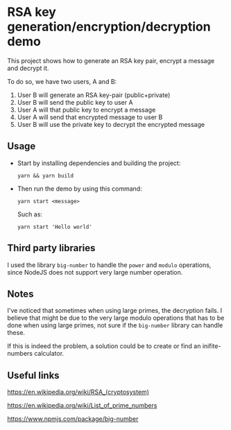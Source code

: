 # RSA key generation/encryption/decryption demo

This project shows how to generate an RSA key pair, encrypt a message and decrypt it.

To do so, we have two users, A and B:

1. User B will generate an RSA key-pair (public+private)
2. User B will send the public key to user A
3. User A will that public key to encrypt a message
4. User A will send that encrypted message to user B
5. User B will use the private key to decrypt the encrypted message

## Usage

- Start by installing dependencies and building the project:

  `yarn && yarn build`

- Then run the demo by using this command:

  `yarn start <message>`

  Such as:

  `yarn start 'Hello world'`

## Third party libraries

I used the library `big-number` to handle the `power` and `modulo` operations, since NodeJS does not support very large number operation.

## Notes

I've noticed that sometimes when using large primes, the decryption fails. I believe that might be due to the very large
modulo operations that has to be done when using large primes, not sure if the `big-number` library can handle these.

If this is indeed the problem, a solution could be to create or find an inifite-numbers calculator.

## Useful links

https://en.wikipedia.org/wiki/RSA_(cryptosystem)

https://en.wikipedia.org/wiki/List_of_prime_numbers

https://www.npmjs.com/package/big-number
